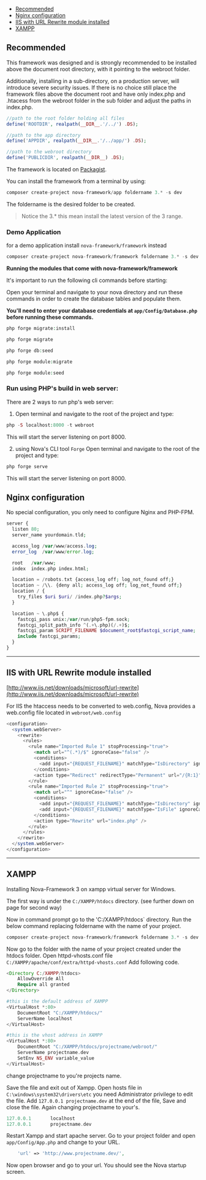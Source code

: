 - [Recommended](#recommended)
- [Nginx configuration](#nginx-configuration)
- [IIS with URL Rewrite module installed](#iis-with-url-rewrite-module-installed)
- [XAMPP](#xampp)

<a name='recommended'></a>
## Recommended
This framework was designed and is strongly recommended to be installed above the document root directory, with it pointing to the webroot folder.

Additionally, installing in a sub-directory, on a production server, will introduce severe security issues. If there is no choice still place the framework files above the document root and have only index.php and .htacess from the webroot folder in the sub folder and adjust the paths in index.php.

```php
//path to the root folder holding all files
define('ROOTDIR', realpath(__DIR__.'/../') .DS);

//path to the app directory
define('APPDIR', realpath(__DIR__.'/../app/') .DS);

//path to the webroot directory
define('PUBLICDIR', realpath(__DIR__) .DS);
```

The framework is located on [Packagist](https://packagist.org/packages/nova-framework/app).

You can install the framework from a terminal by using:

```php
composer create-project nova-framework/app foldername 3.* -s dev
```

The foldername is the desired folder to be created.

> Notice the 3.* this mean install the latest version of the 3 range.

### Demo Application

for a demo application install `nova-framework/framework` instead

```php
composer create-project nova-framework/framework foldername 3.* -s dev
```

**Running the modules that come with nova-framework/framework**

It's important to run the following cli commands before starting:

Open your terminal and navigate to your nova directory and run these commands in order to create the database tables and populate them.

**You'll need to enter your database credentials at `app/Config/Database.php` before running these commands.**

```php
php forge migrate:install

php forge migrate

php forge db:seed

php forge module:migrate

php forge module:seed
```

### Run using PHP's build in web server:

There are 2 ways to run php's web server:

1) Open terminal and navigate to the root of the project and type:

```php
php -S localhost:8000 -t webroot
```

This will start the server listening on port 8000.

2) using Nova's CLI tool `Forge` Open terminal and navigate to the root of the project and type:

```php
php forge serve
```

This will start the server listening on port 8000.

<a name='nginx-configuration'></a>
## Nginx configuration

No special configuration, you only need to configure Nginx and PHP-FPM.

```php
server {
  listen 80;
  server_name yourdomain.tld;

  access_log /var/www/access.log;
  error_log  /var/www/error.log;

  root   /var/www;
  index  index.php index.html;

  location = /robots.txt {access_log off; log_not_found off;}
  location ~ /\\. {deny all; access_log off; log_not_found off;}
  location / {
    try_files $uri $uri/ /index.php?$args;
  }

  location ~ \.php$ {
    fastcgi_pass unix:/var/run/php5-fpm.sock;
    fastcgi_split_path_info ^(.+\.php)(/.+)$;
    fastcgi_param SCRIPT_FILENAME $document_root$fastcgi_script_name;
    include fastcgi_params;
  }
}
```

---
<a name='iis-with-url-rewrite-module-installed'></a>
## IIS with URL Rewrite module installed

[http://www.iis.net/downloads/microsoft/url-rewrite](http://www.iis.net/downloads/microsoft/url-rewrite)

For IIS the htaccess needs to be converted to web.config, Nova provides a web.config file located in `webroot/web.config`

```php
<configuration>
  <system.webServer>
    <rewrite>
      <rules>
        <rule name="Imported Rule 1" stopProcessing="true">
          <match url="^(.*)/$" ignoreCase="false" />
          <conditions>
            <add input="{REQUEST_FILENAME}" matchType="IsDirectory" ignoreCase="false" negate="true" />
          </conditions>
          <action type="Redirect" redirectType="Permanent" url="/{R:1}" />
        </rule>
        <rule name="Imported Rule 2" stopProcessing="true">
          <match url="^" ignoreCase="false" />
          <conditions>
            <add input="{REQUEST_FILENAME}" matchType="IsDirectory" ignoreCase="false" negate="true" />
            <add input="{REQUEST_FILENAME}" matchType="IsFile" ignoreCase="false" negate="true" />
          </conditions>
          <action type="Rewrite" url="index.php" />
        </rule>
      </rules>
    </rewrite>
  </system.webServer>
</configuration>
```

---
<a name='xampp'></a>
## XAMPP

Installing Nova-Framework 3 on xampp virtual server for Windows.

The first way is under the `C:/XAMPP/htdocs` directory. (see further down on page for second way)

Now in command prompt go to the 'C:/XAMPP/htdocs` directory.
Run the below command replacing foldername with the name of your project.

```php
composer create-project nova-framework/framework foldername 3.* -s dev
```

Now go to the folder with the name of your project created under the htdocs folder.
Open httpd-vhosts.conf file `C:/XAMPP/apache/conf/extra/httpd-vhosts.conf` Add following code.

```php
<Directory C:/XAMPP/htdocs>
    AllowOverride All
    Require all granted
</Directory>

#this is the default address of XAMPP
<VirtualHost *:80>
    DocumentRoot "C:/XAMPP/htdocs/"
    ServerName localhost
</VirtualHost>

#this is the vhost address in XAMPP
<VirtualHost *:80>
    DocumentRoot "C:/XAMPP/htdocs/projectname/webroot/"
    ServerName projectname.dev
    SetEnv NS_ENV variable_value
</VirtualHost>
```

change projectname to you're projects name.

Save the file and exit out of Xampp.
Open hosts file in `C:\windows\system32\drivers\etc` you need Administrator privilege to edit the file.
Add `127.0.0.1 projectname.dev` at the end of the file, Save and close the file. Again changing projectname to your's.

```php
127.0.0.1       localhost
127.0.0.1       projectname.dev
```

Restart Xampp and start apache server.
Go to your project folder and open `app/Config/App.php` and change to your URL.

```php
    'url' => 'http://www.projectname.dev/',
```

Now open browser and go to your url. You should see the Nova startup screen.

